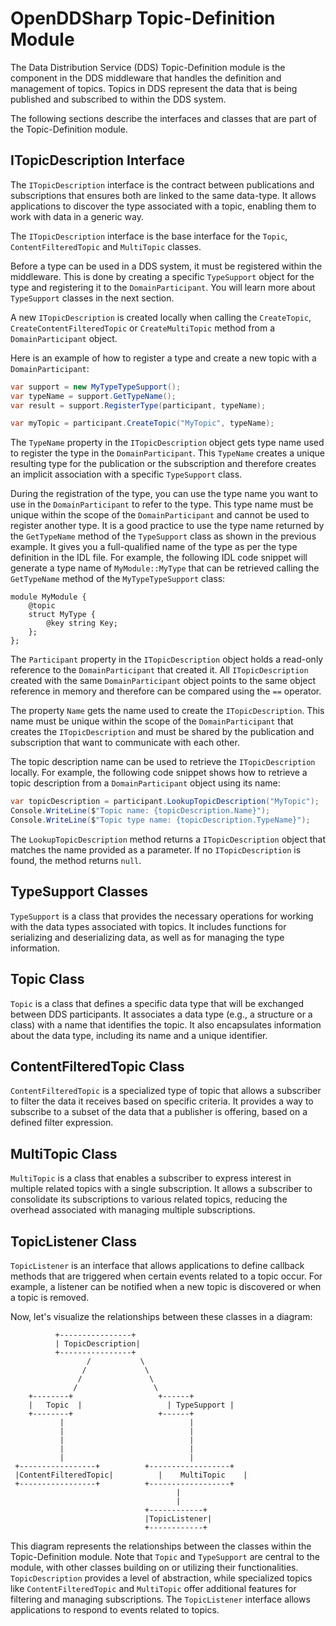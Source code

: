 # OpenDDSharp Topic-Definition Module

The Data Distribution Service (DDS) Topic-Definition module is the component in the DDS middleware that handles
the definition and management of topics. Topics in DDS represent the data that is being published and subscribed to
within the DDS system.

The following sections describe the interfaces and classes that are part of the Topic-Definition module.

## ITopicDescription Interface

The `ITopicDescription` interface is the contract between publications and subscriptions that ensures both are linked
to the same data-type. It allows applications to discover the type associated with a topic, enabling them to work
with data in a generic way.

The `ITopicDescription` interface is the base interface for the `Topic`, `ContentFilteredTopic` and `MultiTopic`
classes.

Before a type can be used in a DDS system, it must be registered within the middleware. This is done by creating
a specific `TypeSupport` object for the type and registering it to the `DomainParticipant`. You will learn more
about `TypeSupport` classes in the next section.

A new `ITopicDescription` is created locally when calling the `CreateTopic`, `CreateContentFilteredTopic` or
`CreateMultiTopic` method from a `DomainParticipant` object.

Here is an example of how to register a type and create a new topic with a `DomainParticipant`:

```csharp
var support = new MyTypeTypeSupport();
var typeName = support.GetTypeName();
var result = support.RegisterType(participant, typeName);

var myTopic = participant.CreateTopic("MyTopic", typeName);
```

The `TypeName` property in the `ITopicDescription` object gets type name used to register the type in the
`DomainParticipant`. This `TypeName` creates a unique resulting type for the publication or the subscription and
therefore creates an implicit association with a specific `TypeSupport` class.

During the registration of the type, you can use the type name you want to use in the `DomainParticipant` to refer to the
type. This type name must be unique within the scope of the `DomainParticipant` and cannot be used to register another
type. It is a good practice to use the type name returned by the `GetTypeName` method of the `TypeSupport` class as
shown in the previous example. It gives you a full-qualified name of the type as per the type definition in the IDL
file. For example, the following IDL code snippet will generate a type name of `MyModule::MyType` that can be retrieved
calling the `GetTypeName` method of the `MyTypeTypeSupport` class:

```
module MyModule {
    @topic
    struct MyType {
        @key string Key; 
    };
};
```

The `Participant` property in the `ITopicDescription` object holds a read-only reference to the `DomainParticipant`
that created it. All `ITopicDescription` created with the same `DomainParticipant` object points to the same object
reference in memory and therefore can be compared using the `==` operator.

The property `Name` gets the name used to create the `ITopicDescription`. This name must be unique within the scope of
the `DomainParticipant` that creates the `ITopicDescription` and must be shared by the publication and subscription
that want to communicate with each other.

The topic description name can be used to retrieve the `ITopicDescription` locally. For example, the following code
snippet shows how to retrieve a topic description from a `DomainParticipant` object using its name:

```csharp
var topicDescription = participant.LookupTopicDescription("MyTopic");
Console.WriteLine($"Topic name: {topicDescription.Name}");
Console.WriteLine($"Topic type name: {topicDescription.TypeName}");
```

The `LookupTopicDescription` method returns a `ITopicDescription` object that matches the name provided as a parameter.
If no `ITopicDescription` is found, the method returns `null`.

## TypeSupport Classes

`TypeSupport` is a class that provides the necessary operations for working with the data types associated with topics.
It includes functions for serializing and deserializing data, as well as for managing the type information.

## Topic Class

`Topic` is a class that defines a specific data type that will be exchanged between DDS participants.
It associates a data type (e.g., a structure or a class) with a name that identifies the topic.
It also encapsulates information about the data type, including its name and a unique identifier.

## ContentFilteredTopic Class

`ContentFilteredTopic` is a specialized type of topic that allows a subscriber to filter the data it receives
based on specific criteria. It provides a way to subscribe to a subset of the data that a publisher is offering,
based on a defined filter expression.

## MultiTopic Class
`MultiTopic` is a class that enables a subscriber to express interest in multiple related topics with a single
subscription. It allows a subscriber to consolidate its subscriptions to various related topics, reducing the overhead
associated with managing multiple subscriptions.

## TopicListener Class

`TopicListener` is an interface that allows applications to define callback methods that are triggered when certain
events related to a topic occur. For example, a listener can be notified when a new topic is discovered or when
a topic is removed.

Now, let's visualize the relationships between these classes in a diagram:

```
          +----------------+
          | TopicDescription|
          +----------------+
                 /           \
                /             \
               /               \
              /                 \
    +--------+                   +------+
    |   Topic  |                   | TypeSupport |
    +--------+                   +------+
           |                            |
           |                            |
           |                            |
           |                            |
           |                            |
 +-----------------+          +------------------+
 |ContentFilteredTopic|          |    MultiTopic    |
 +-----------------+          +------------------+
                                     |
                                     |
                              +------------+
                              |TopicListener|
                              +------------+
```

This diagram represents the relationships between the classes within the Topic-Definition module.
Note that `Topic` and `TypeSupport` are central to the module, with other classes building on or utilizing their
functionalities. `TopicDescription` provides a level of abstraction, while specialized topics like
`ContentFilteredTopic` and `MultiTopic` offer additional features for filtering and managing subscriptions.
The `TopicListener` interface allows applications to respond to events related to topics.